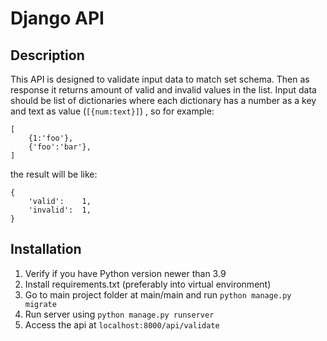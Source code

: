 # Django API 
## Description
This API is designed to validate input data to match set schema. Then as response it returns amount of valid and invalid values in the list. Input data should be list of dictionaries where each dictionary has a number as a key and text as value (```[{num:text}]```) , so for example:
```
[
    {1:'foo'},
    {'foo':'bar'},
]
```
the result will be like:
```
{
    'valid':    1,
    'invalid':  1,
}
```
## Installation
1. Verify if you have Python version newer than 3.9
2. Install requirements.txt (preferably into virtual environment)
3. Go to main project folder at main/main and run ```python manage.py migrate```
4. Run server using ```python manage.py runserver```
5. Access the api at ```localhost:8000/api/validate```